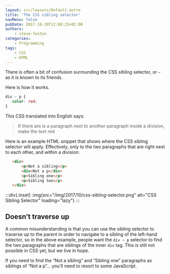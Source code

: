 ```yaml
---
layout: src/layouts/Default.astro
title: 'The CSS sibling selector'
navMenu: false
pubDate: 2017-10-19T12:08:23+01:00
authors:
    - steve-fenton
categories:
    - Programming
tags:
    - CSS
    - HTML
---
```


There is often a bit of confusion surrounding the CSS sibling selector, or `~` as it is known to its friends.

Here is how it works.

 ```css
div ~ p {
    color: red;
}
```

This CSS translated into English says:

> If there are is a paragraph next to another paragraph inside a division, make the text red

Here is an example HTML snippet that shows where the CSS sibling selector will apply. Effectively, only to the two paragraphs that are right next to each other, and within a division:

 ```html
    <div>
        <p>Not a sibling</p>
        <div>Not a p</div>
        <p>Sibling one</p>
        <p>Sibling two</p>
    </div>
```

:::div{.inset}
:img{src="/img/2017/10/css-sibling-selector.png" alt="CSS Sibling Selector" loading="lazy"}
:::

## Doesn’t traverse up

A common misunderstanding is that you can use the sibling selector to traverse up to the parent in order to navigate to a sibling of the left-hand selector, so in the above example, people want the `div ~ p` selector to find the two paragraphs that are siblings of the inner `div` tag. This is still not possible in CSS yet, but we live in hope.

If you need to find the “Not a sibling” and “Sibling one” paragraphs as siblings of “Not a p”… you’ll need to resort to some JavaScript.